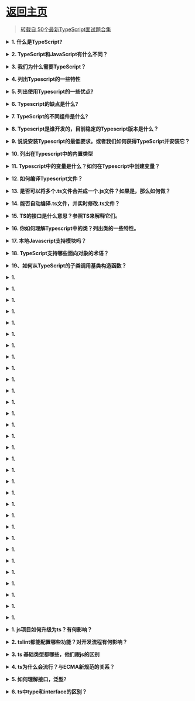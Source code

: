 # [返回主页](https://github.com/yisainan/web-interview/blob/master/README.md)

> [转载自 50个最新TypeScript面试题合集](http://www.srcmini.com/3507.html)

<b><details><summary>1. 什么是TypeScript?</summary></b>

参考答案：

TypeScript是一种由微软开发和维护的免费开源编程语言。它是一个强类型的JavaScript超集，可编译为纯JavaScript。它是一种用于应用级JavaScript开发的语言。对于熟悉c#、Java和所有强类型语言的开发人员来说，TypeScript非常容易学习和使用。

TypeScript可以在任何浏览器、主机和操作系统上执行。TypeScript不是直接在浏览器上运行的。它需要一个编译器来编译和生成JavaScript文件。TypeScript是带有一些附加特性的ES6 JavaScript版本。

</details>

<b><details><summary>2. TypeScript和JavaScript有什么不同？</summary></b>

TypeScript与JavaScript的区别如下:

参考答案：

| 编号 | JavaScript | TypeScript |
| ----------------------------------------- | ------------------------------------------- | ------------------------------------------- |
| 1 | 	它是由网景公司在1995年开发的。 | 	它是2012年由安德斯·海尔斯伯格(Anders Hejlsberg)开发的。| 
| 2 | 	JavaScript源文件在”.js”扩展。|  	TypeScript源文件是”.ts”扩展名。| 
| 3 | 	JavaScript不支持ES6。 | 	TypeScript 支持ES6。| 
| 4 | 	它不支持强类型或静态类型。|  	它支持强类型或静态类型特性。| 
| 5 | 	它只是一种脚本语言。 | 	它支持面向对象的编程概念，如类、接口、继承、泛型等。| 
| 6 | 	JavaScript没有可选的参数特性。 | 	TypeScript有可选的参数特性。| 
| 7 | 	它是解释语言，这就是为什么它在运行时突出显示错误。 | 	它编译代码并在开发期间突出显示错误。| 
| 8 | 	JavaScript不支持模块。 	| TypeScript支持模块。| 
| 9 | 	在这里，number和string是对象。|  	在这里，number和string是接口。| 
| 10|  	JavaScript不支持泛型。 | 	TypeScript支持泛型。 | 

</details>

<b><details><summary>3. 我们为什么需要TypeScript？</summary></b>

参考答案：

我们需要TypeScript:

*    TypeScript快速、简单，最重要的是，容易学习。
*    TypeScript支持面向对象的编程特性，比如类、接口、继承、泛型等等。
*    TypeScript在编译时提供了错误检查功能。它将编译代码，如果发现任何错误，它将在运行脚本之前突出显示这些错误。
*    TypeScript支持所有JavaScript库，因为它是JavaScript的超集。
*    TypeScript通过使用继承来支持可重用性。
*    TypeScript使应用程序开发尽可能的快速和简单，并且TypeScript的工具支持为我们提供了自动完成、类型检查和源文档。
*    TypeScript支持最新的JavaScript特性，包括ECMAScript 2015。
*    TypeScript提供了ES6的所有优点和更高的生产力。
*    TypeScript支持静态类型、强类型、模块、可选参数等。

</details>

<b><details><summary>4. 列出Typescript的一些特性</summary></b>

参考答案：

![ts_001](../../images/ts_001.png)

</details>

<b><details><summary>5. 列出使用Typescript的一些优点?</summary></b>

参考答案：

### TypeScript 的优点

* TypeScript 增加了代码的可读性和可维护性

  *  类型系统实际上是最好的文档，大部分的函数看看类型的定义就可以知道如何使用了
  *  可以在编译阶段就发现大部分错误，这总比在运行时候出错好
  *  增强了编辑器和 IDE 的功能，包括代码补全、接口提示、跳转到定义、重构等

* TypeScript 非常包容

  *  TypeScript 是 JavaScript 的超集，.js 文件可以直接重命名为 .ts 即可
  *  即使不显式的定义类型，也能够自动做出类型推论
  *  可以定义从简单到复杂的几乎一切类型
  *  即使 TypeScript 编译报错，也可以生成 JavaScript 文件
  *  兼容第三方库，即使第三方库不是用 TypeScript 写的，也可以编写单独的类型文件供TypeScript 读取

* TypeScript 拥有活跃的社区

  *  大部分第三方库都有提供给 TypeScript 的类型定义文件
  *  Google 开发的 Angular2 就是使用 TypeScript 编写的
  *  TypeScript 拥抱了 ES6 规范，也支持部分 ESNext 草案的规范

</details>

<b><details><summary>6. Typescript的缺点是什么?</summary></b>

参考答案：

### TypeScript 的缺点

任何事物都是有两面性的， TypeScript 的弊端在于：

  *  有一定的学习成本，需要理解接口（Interfaces）、泛型（Generics）、类（Classes）、枚举类型（Enums）等前端工程师可能不是很熟悉的概念
  *  短期可能会增加一些开发成本，毕竟要多写一些类型的定义，不过对于一个需要长期维护的项目，TypeScript 能够减少其维护成本
  *  集成到构建流程需要一些工作量
  *  可能和一些库结合的不是很完美

</details>

<b><details><summary>7. TypeScript的不同组件是什么?</summary></b>

参考答案：

TypeScript主要有三个组件。这些都是- – 

![ts_002](../../images/ts_002.png)

语言language

该语言由新语法、关键字、类型注释等元素组成，允许我们编写TypeScript。
编译器compiler

TypeScript编译器是开源的、跨平台的，是用TypeScript编写的。它将用TypeScript编写的代码转换为JavaScript代码。它执行从TypeScript代码到JavaScript代码的解析和类型检查。它还可以帮助将不同的文件连接到单个输出文件，并生成源映射。
语言服务language service

语言服务提供信息，帮助编辑器和其他工具提供更好的辅助功能，如自动重构和智能感知。

</details>

<b><details><summary>8. Typescript是谁开发的，目前稳定的Typescript版本是什么？</summary></b>

参考答案：

typescript是由Anders Hejlsberg开发的，他也是c#语言开发团队的核心成员之一。typescript于2012年10月1日发布，被标记为0.8版。它是由Microsoft在Apache 2许可下开发和维护的。它是为开发大型应用程序而设计的。

目前稳定的TypeScript版本是3.2，于2018年9月30日发布。Typescript编译成简单的JavaScript代码，可以在任何支持ECMAScript 2015框架的浏览器上运行。它支持最新的和不断发展的JavaScript特性。

</details>

<b><details><summary>9. 说说安装Typescript的最低要求。或者我们如何获得TypeScript并安装它？</summary></b>

参考答案：

TypeScript可以通过npm (node .js包管理器)在node的帮助下进行安装和管理。要安装TypeScript，首先要确保npm安装正确，然后运行以下命令在系统上全局安装TypeScript。

```
$ npm install -g typescript  
```
它安装一个命令行代码“tsc”，它将进一步用于编译我们的Typescript代码。确保检查系统上安装的Typescript版本。

安装TypeScript需要以下步骤:

  *  下载并运行节点的.msi安装程序。
  *  输入命令“node -v”检查安装是否成功。
  *  在终端窗口中输入以下命令安装Typescript: $ npm install -g Typescript

</details>

<b><details><summary>10. 列出在Typescript中的内置类型</summary></b>

参考答案：

在Typescript中，内置的数据类型也称为原始数据类型。这些数据如下所示。

![ts_003](../../images/ts_003.png)

数字类型: 用于表示数字类型值。TypeScript中的所有数字都存储为浮点值。

语法: let标识符:number = value;

字符串类型: 它表示存储为Unicode UTF-16代码的字符序列。我们通过将字符串括在单引号或双引号中来在脚本中包含字符串。

语法: let标识符:字符串= ” “;

布尔类型: 用于表示逻辑值。当我们使用布尔类型时，我们只得到真或假的输出。布尔值是一个真值，它指定条件是否为真。

语法: let标识符:bool =布尔值;

Null类型: Null表示值未定义的变量。不能直接引用空类型值本身。空类型没有用处，因为我们只能为它分配一个空值。

语法: let num: number = null;

未定义类型: 它是未定义字面量的类型。未定义的类型表示所有未初始化的变量。它是没有用的，因为我们只能分配一个未定义的值给它。这种内置类型是所有类型的子类型。

语法: let num: number =未定义;

Void类型: Void是不返回任何类型值的函数的返回类型。如果没有可用的数据类型，则使用它。

语法: let unusable:void =未定义;

</details>

<b><details><summary>11. Typescript中的变量是什么？如何在Typescript中创建变量？</summary></b>

参考答案：

变量是存储位置，用于存储要被程序引用和使用的值/信息。它充当程序中值的容器。可以使用var关键字声明它。它应该在使用前声明。在Typescript中声明变量时，应该遵循某些规则-

  *  变量名必须是字母或数字。
  *  变量名不能以数字开头。
  *  变量名不能包含空格和特殊字符，除了下划线(_)和美元($)符号。

我们可以通过以下四种方式之一声明一个变量:

  *  在一条语句中声明类型和值。语法:var [identifier]: [type-annotation] = value;
  *  声明没有值的类型。语法:var [identifier]: [type-annotation];
  *  在没有类型的情况下声明它的值。语法:var [identifier] = value;
  *  声明没有值和类型。语法:var(标识符);

</details>

<b><details><summary>12. 如何编译Typescript文件？</summary></b>

参考答案：

下面是将Typescript文件编译成JavaScript时所遵循的命令。

```
$ tsc <TypeScript File Name>  
```

例如，编译“hello .ts”。

```
$ tsc helloworld.ts  
```

结果是helloworld.js。

</details>

<b><details><summary>13. 是否可以将多个.ts文件合并成一个.js文件？如果是，那么如何做？</summary></b>

参考答案：

是的，有可能。为此，我们需要添加——outFILE [OutputJSFileName]编译选项。

`$ tsc --outFile comman.js file1.ts file2.ts file3.ts  `

上面的命令将编译所有这三个.ts文件和结果将存储在一个comman.js文件中，在这种情况下，当我们不提供输出文件名像下面的命令。

`$ tsc --outFile file1.ts file2.ts file3.ts  `

然后file2.ts和file3.ts将被编译，并将输出放在file1.ts中，现在是file1.ts包含JavaScript代码。


</details>

<b><details><summary>14. 能否自动编译.ts文件，并实时修改.ts文件？</summary></b>

参考答案：

这是可以的，自动实时根据.ts文件变化自动编译.ts文件是可以的。这可以通过使用——watch compiler选项来实现

`tsc --watch file1.ts  `

上面的命令首先编译file1为file1.js，并注意文件的变化，如果检测到任何更改，它将再次编译文件。这里，我们需要确保在使用——watch选项运行时命令提示符不能关闭。

</details>

<b><details><summary>15. TS的接口是什么意思？参照TS来解释它们。</summary></b>

参考答案：

接口是在我们的应用程序中充当契约的结构。它定义了要遵循的类的语法，这意味着实现接口的类必须实现它的所有成员。它不能被实例化，但是可以被实现它的类对象引用。无论对象是否具有特定的结构，TypeScript编译器都使用接口进行类型检查(也称为“duck typing”鸭子类型或“结构化子类型”)。

语法:

```ts
interface interface_name {    
          // 字段声明
          // 方法声明
}    
```
接口只是声明方法和字段，它不能用来建造任何东西。不需要将接口转换为JavaScript来执行，它们对运行时JavaScript没有任何影响。因此，它们的唯一目的是在开发阶段提供帮助。

</details>

<b><details><summary>16. 你如何理解Typescript中的类？列出类的一些特性。</summary></b>

参考答案：

我们知道，TypeScript是一种面向对象的JavaScript语言，支持OOP编程特性，比如类、接口等。与Java一样，类是用于创建可重用组件的基本实体。它是一组具有公共属性的对象。类是创建对象的模板或蓝图。它是一个逻辑实体。“class”关键字用于在Typescript中声明一个类。

例子:

```ts
class Student {    
    studCode: number;    
    studName: string;    
    constructor(code: number, name: string) {    
            this.studName = name;    
            this.studCode = code;    
    }    
    getGrade() : string {    
        return "A+" ;    
    }    
}    
```

类的特征是-

 * 继承
 * 封装
 * 多态性
 * 抽象

</details>

<b><details><summary>17. 本地Javascript支持模块吗？</summary></b>

参考答案：不。目前，本地JavaScript不支持模块。为了在Javascript中创建和使用模块，我们需要一个像CommonJS这样的外部模块。

</details>

<b><details><summary>18. TypeScript支持哪些面向对象的术语？</summary></b>

参考答案：

TypeScript支持以下面向对象的术语。

  *  模块
  *  类
  *  接口
  *  继承
  *  数据类型
  *  成员函数

</details>

<b><details><summary>19、如何从TypeScript的子类调用基类构造函数？</summary></b>

参考答案：super()函数的作用是: 从子类中调用父类或基类构造函数。

</details>

<b><details><summary>1. </summary></b>

参考答案：

</details>

<b><details><summary>1. </summary></b>

参考答案：

</details>

<b><details><summary>1. </summary></b>

参考答案：

</details>

<b><details><summary>1. </summary></b>

参考答案：

</details>

<b><details><summary>1. </summary></b>

参考答案：

</details>

<b><details><summary>1. </summary></b>

参考答案：

</details>

<b><details><summary>1. </summary></b>

参考答案：

</details>

<b><details><summary>1. </summary></b>

参考答案：

</details>

<b><details><summary>1. </summary></b>

参考答案：

</details>

<b><details><summary>1. </summary></b>

参考答案：

</details>

<b><details><summary>1. </summary></b>

参考答案：

</details>

<b><details><summary>1. </summary></b>

参考答案：

</details>

<b><details><summary>1. </summary></b>

参考答案：

</details>

<b><details><summary>1. </summary></b>

参考答案：

</details>

<b><details><summary>1. </summary></b>

参考答案：

</details>

<b><details><summary>1. </summary></b>

参考答案：

</details>

<b><details><summary>1. </summary></b>

参考答案：

</details>

<b><details><summary>1. </summary></b>

参考答案：

</details>

<b><details><summary>1. </summary></b>

参考答案：

</details>

<b><details><summary>1. </summary></b>

参考答案：

</details>

<b><details><summary>1. </summary></b>

参考答案：

</details>

<b><details><summary>1. </summary></b>

参考答案：

</details>

<b><details><summary>1. </summary></b>

参考答案：

</details>

<b><details><summary>1. </summary></b>

参考答案：

</details>

<b><details><summary>1. </summary></b>

参考答案：

</details>

<b><details><summary>1. </summary></b>

参考答案：

</details>

<b><details><summary>1. </summary></b>

参考答案：

</details>

<b><details><summary>1. </summary></b>

参考答案：

</details>

<b><details><summary>1. </summary></b>

参考答案：

</details>

<b><details><summary>1. </summary></b>

参考答案：

</details>

<b><details><summary>1. </summary></b>

参考答案：

</details>

<b><details><summary>1. js项目如何升级为ts？有何影响？</summary></b>

参考答案：

[参与互动](https://github.com/yisainan/web-interview/issues/)

</details>

<b><details><summary>2. tslint都能配置哪些功能？对开发流程有何影响？</summary></b>

参考答案：

[参与互动](https://github.com/yisainan/web-interview/issues/)

</details>

<b><details><summary>3. ts 基础类型都哪些，他们跟js的区别</summary></b>

参考答案：

[参与互动](https://github.com/yisainan/web-interview/issues/)

</details>

<b><details><summary>4. ts为什么会流行？与ECMA新规范的关系？</summary></b>

参考答案：

[参与互动](https://github.com/yisainan/web-interview/issues/)

</details>

<b><details><summary>5. 如何理解接口，泛型?</summary></b>

参考答案：

[参与互动](https://github.com/yisainan/web-interview/issues/)

</details>

<b><details><summary>6. ts中type和interface的区别？</summary></b>

参考答案：

[参与互动](https://github.com/yisainan/web-interview/issues/)

</details>
